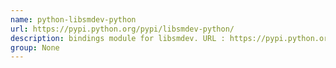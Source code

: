 ```yaml
---
name: python-libsmdev-python
url: https://pypi.python.org/pypi/libsmdev-python/
description: bindings module for libsmdev. URL : https://pypi.python.org/pypi/libsmdev-python/ Groups : None
group: None
---
```

